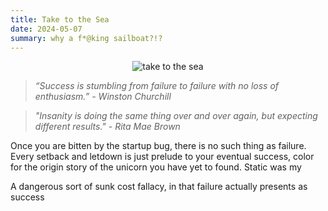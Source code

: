 ```yaml
---
title: Take to the Sea
date: 2024-05-07
summary: why a f*@king sailboat?!?
---
```


<figure style="margin:auto; text-align:center; width: 80%;">
	<img src="https://i.gifer.com/M2E.gif" alt="take to the sea"/>
</figure>

> _“Success is stumbling from failure to failure with no loss of enthusiasm.” -  Winston Churchill_

> _"Insanity is doing the same thing over and over again, but expecting different results." - Rita Mae Brown_

Once you are bitten by the startup bug, there is no such thing as failure. Every setback and letdown is just prelude to your eventual success, color for the origin story of the unicorn you have yet to found. 
Static was my 


 A dangerous sort of sunk cost fallacy, in that failure actually presents as success 

<!--stackedit_data:
eyJoaXN0b3J5IjpbMjAyMzg5MTAyLDE4NjA2NzI2MDddfQ==
-->